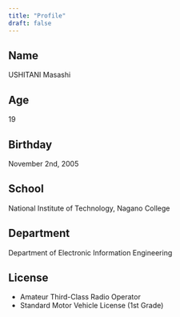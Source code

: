 ```yaml
---
title: "Profile"
draft: false
---
```

## Name
USHITANI Masashi

## Age
19

## Birthday
November 2nd, 2005

## School
National Institute of Technology, Nagano College

## Department
Department of Electronic Information Engineering

## License
- Amateur Third-Class Radio Operator
- Standard Motor Vehicle License (1st Grade)


